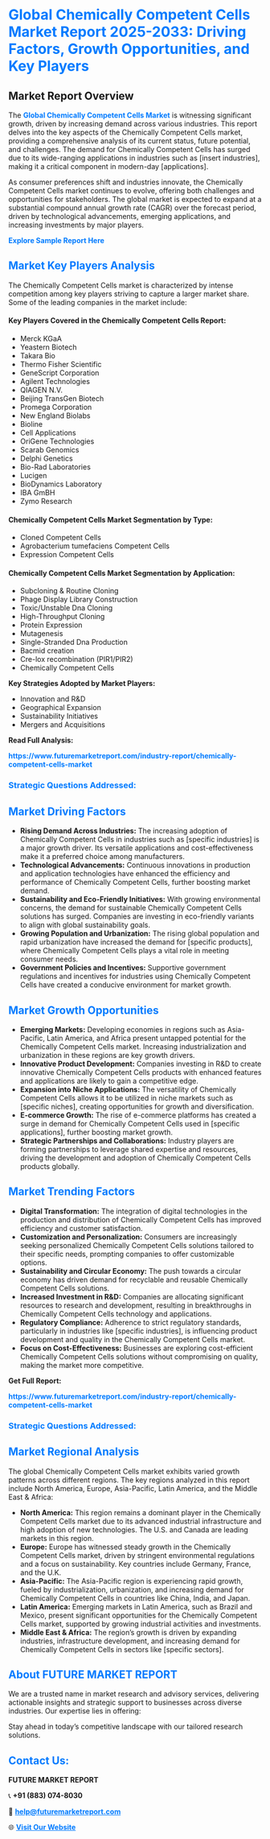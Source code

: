 <h1 style="color: #007BFF;">Global Chemically Competent Cells Market Report 2025-2033: Driving Factors, Growth Opportunities, and Key Players</h1>

<section id="overview">
<h2>Market Report Overview</h2>
<p>The <a href="https://www.futuremarketreport.com/industry-report/chemically-competent-cells-market" style="color: #007BFF; text-decoration: none;"><strong>Global Chemically Competent Cells Market</strong></a> is witnessing significant growth, driven by increasing demand across various industries. This report delves into the key aspects of the Chemically Competent Cells market, providing a comprehensive analysis of its current status, future potential, and challenges. The demand for Chemically Competent Cells has surged due to its wide-ranging applications in industries such as [insert industries], making it a critical component in modern-day [applications].</p>
<p>As consumer preferences shift and industries innovate, the Chemically Competent Cells market continues to evolve, offering both challenges and opportunities for stakeholders. The global market is expected to expand at a substantial compound annual growth rate (CAGR) over the forecast period, driven by technological advancements, emerging applications, and increasing investments by major players.</p>
</section>

<section id="overview">
<p><a href="https://www.futuremarketreport.com/request-sample/reportId=122246" style="color: #007BFF; text-decoration: none;"><strong>Explore Sample Report Here</strong></a></p>
</section>

<section id="key-players">
<h2 style="color: #007BFF;">Market Key Players Analysis</h2>
<p>The Chemically Competent Cells market is characterized by intense competition among key players striving to capture a larger market share. Some of the leading companies in the market include:</p>
<h4>Key Players Covered in the Chemically Competent Cells Report:</h4>
<ul><li>Merck KGaA</li><li>Yeastern Biotech</li><li>Takara Bio</li><li>Thermo Fisher Scientific</li><li>GeneScript Corporation</li><li>Agilent Technologies</li><li>QIAGEN N.V.</li><li>Beijing TransGen Biotech</li><li>Promega Corporation</li><li>New England Biolabs</li><li>Bioline</li><li>Cell Applications</li><li>OriGene Technologies</li><li>Scarab Genomics</li><li>Delphi Genetics</li><li>Bio-Rad Laboratories</li><li>Lucigen</li><li>BioDynamics Laboratory</li><li>IBA GmBH</li><li>Zymo Research</li></ul>
<h4>Chemically Competent Cells Market Segmentation by Type:</h4>
<ul><li>Cloned Competent Cells</li><li>Agrobacterium tumefaciens Competent Cells</li><li>Expression Competent Cells</li></ul>

<h4>Chemically Competent Cells Market Segmentation by Application:</h4>
<ul><li>Subcloning &amp; Routine Cloning</li><li>Phage Display Library Construction</li><li>Toxic/Unstable Dna Cloning</li><li>High-Throughput Cloning</li><li>Protein Expression</li><li>Mutagenesis</li><li>Single-Stranded Dna Production</li><li>Bacmid creation</li><li>Cre-lox recombination (PIR1/PIR2)</li><li>Chemically Competent Cells</li></ul>
<p><strong>Key Strategies Adopted by Market Players:</strong></p>
<ul>
<li>Innovation and R&D</li>
<li>Geographical Expansion</li>
<li>Sustainability Initiatives</li>
<li>Mergers and Acquisitions</li>
</ul>
</section>

<section>
<p><strong>Read Full Analysis: </strong></p><a href="https://www.futuremarketreport.com/industry-report/chemically-competent-cells-market" style="color: #007BFF; text-decoration: none;"><strong>https://www.futuremarketreport.com/industry-report/chemically-competent-cells-market</strong></a>
<h3 style="color: #007BFF;">Strategic Questions Addressed:</h3>
</section>

<section id="driving-factors">
<h2 style="color: #007BFF;">Market Driving Factors</h2>
<ul>
<li><strong>Rising Demand Across Industries:</strong> The increasing adoption of Chemically Competent Cells in industries such as [specific industries] is a major growth driver. Its versatile applications and cost-effectiveness make it a preferred choice among manufacturers.</li>
<li><strong>Technological Advancements:</strong> Continuous innovations in production and application technologies have enhanced the efficiency and performance of Chemically Competent Cells, further boosting market demand.</li>
<li><strong>Sustainability and Eco-Friendly Initiatives:</strong> With growing environmental concerns, the demand for sustainable Chemically Competent Cells solutions has surged. Companies are investing in eco-friendly variants to align with global sustainability goals.</li>
<li><strong>Growing Population and Urbanization:</strong> The rising global population and rapid urbanization have increased the demand for [specific products], where Chemically Competent Cells plays a vital role in meeting consumer needs.</li>
<li><strong>Government Policies and Incentives:</strong> Supportive government regulations and incentives for industries using Chemically Competent Cells have created a conducive environment for market growth.</li>
</ul>
</section>

<section id="growth-opportunities">
<h2 style="color: #007BFF;">Market Growth Opportunities</h2>
<ul>
<li><strong>Emerging Markets:</strong> Developing economies in regions such as Asia-Pacific, Latin America, and Africa present untapped potential for the Chemically Competent Cells market. Increasing industrialization and urbanization in these regions are key growth drivers.</li>
<li><strong>Innovative Product Development:</strong> Companies investing in R&D to create innovative Chemically Competent Cells products with enhanced features and applications are likely to gain a competitive edge.</li>
<li><strong>Expansion into Niche Applications:</strong> The versatility of Chemically Competent Cells allows it to be utilized in niche markets such as [specific niches], creating opportunities for growth and diversification.</li>
<li><strong>E-commerce Growth:</strong> The rise of e-commerce platforms has created a surge in demand for Chemically Competent Cells used in [specific applications], further boosting market growth.</li>
<li><strong>Strategic Partnerships and Collaborations:</strong> Industry players are forming partnerships to leverage shared expertise and resources, driving the development and adoption of Chemically Competent Cells products globally.</li>
</ul>
</section>

<section id="trending-factors">
<h2 style="color: #007BFF;">Market Trending Factors</h2>
<ul>
<li><strong>Digital Transformation:</strong> The integration of digital technologies in the production and distribution of Chemically Competent Cells has improved efficiency and customer satisfaction.</li>
<li><strong>Customization and Personalization:</strong> Consumers are increasingly seeking personalized Chemically Competent Cells solutions tailored to their specific needs, prompting companies to offer customizable options.</li>
<li><strong>Sustainability and Circular Economy:</strong> The push towards a circular economy has driven demand for recyclable and reusable Chemically Competent Cells solutions.</li>
<li><strong>Increased Investment in R&D:</strong> Companies are allocating significant resources to research and development, resulting in breakthroughs in Chemically Competent Cells technology and applications.</li>
<li><strong>Regulatory Compliance:</strong> Adherence to strict regulatory standards, particularly in industries like [specific industries], is influencing product development and quality in the Chemically Competent Cells market.</li>
<li><strong>Focus on Cost-Effectiveness:</strong> Businesses are exploring cost-efficient Chemically Competent Cells solutions without compromising on quality, making the market more competitive.</li>
</ul>
</section>

<section>
<p><strong>Get Full Report: </strong></p><a href="https://www.futuremarketreport.com/industry-report/chemically-competent-cells-market" style="color: #007BFF; text-decoration: none;"><strong>https://www.futuremarketreport.com/industry-report/chemically-competent-cells-market</strong></a>
<h3 style="color: #007BFF;">Strategic Questions Addressed:</h3>
</section>


<section id="regional-analysis">
<h2 style="color: #007BFF;">Market Regional Analysis</h2>
<p>The global Chemically Competent Cells market exhibits varied growth patterns across different regions. The key regions analyzed in this report include North America, Europe, Asia-Pacific, Latin America, and the Middle East & Africa:</p>
<ul>
<li><strong>North America:</strong> This region remains a dominant player in the Chemically Competent Cells market due to its advanced industrial infrastructure and high adoption of new technologies. The U.S. and Canada are leading markets in this region.</li>
<li><strong>Europe:</strong> Europe has witnessed steady growth in the Chemically Competent Cells market, driven by stringent environmental regulations and a focus on sustainability. Key countries include Germany, France, and the U.K.</li>
<li><strong>Asia-Pacific:</strong> The Asia-Pacific region is experiencing rapid growth, fueled by industrialization, urbanization, and increasing demand for Chemically Competent Cells in countries like China, India, and Japan.</li>
<li><strong>Latin America:</strong> Emerging markets in Latin America, such as Brazil and Mexico, present significant opportunities for the Chemically Competent Cells market, supported by growing industrial activities and investments.</li>
<li><strong>Middle East & Africa:</strong> The region’s growth is driven by expanding industries, infrastructure development, and increasing demand for Chemically Competent Cells in sectors like [specific sectors].</li>
</ul>
</section>

<footer>
<h2 style="color: #007BFF;">About FUTURE MARKET REPORT</h2>
<p>We are a trusted name in market research and advisory services, delivering actionable insights and strategic support to businesses across diverse industries. Our expertise lies in offering:</p>

<p>Stay ahead in today’s competitive landscape with our tailored research solutions.</p>

<h2 style="color: #007BFF;">Contact Us:</h2>
<p><strong>FUTURE MARKET REPORT</strong></p>
<p>📞 <strong>+91 (883) 074-8030</strong></p>
<p>📧 <strong><a href="mailto:help@futuremarketreport.com" style="color: #007BFF;">help@futuremarketreport.com</a></strong></p>
<p>🌐 <strong><a href="https://www.futuremarketreport.com/" style="color: #007BFF;">Visit Our Website</a></strong></p>
</footer>